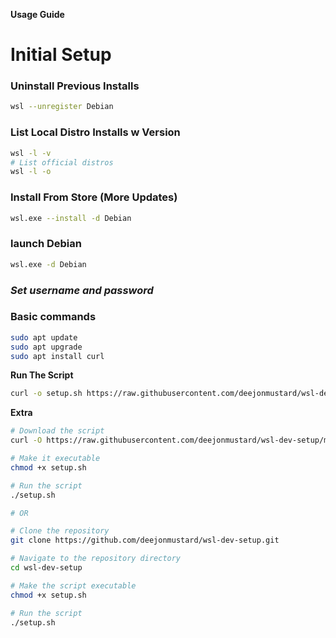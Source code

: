 **Usage Guide**
# Initial Setup

### **Uninstall Previous Installs**
```bash
wsl --unregister Debian
```

### **List Local Distro Installs w Version**
```bash
wsl -l -v
# List official distros 
wsl -l -o 
```

### **Install From Store (More Updates)**
```bash
wsl.exe --install -d Debian
```

### **launch Debian**
```bash
wsl.exe -d Debian
```

### *Set username and password*


### **Basic commands**

```bash
sudo apt update
sudo apt upgrade
sudo apt install curl
```

**Run The Script**
```bash
curl -o setup.sh https://raw.githubusercontent.com/deejonmustard/wsl-dev-setup/main/setup.sh && chmod +x setup.sh && ./setup.sh
```
**Extra**
```bash
# Download the script
curl -O https://raw.githubusercontent.com/deejonmustard/wsl-dev-setup/main/setup.sh

# Make it executable
chmod +x setup.sh

# Run the script
./setup.sh

# OR

# Clone the repository
git clone https://github.com/deejonmustard/wsl-dev-setup.git

# Navigate to the repository directory
cd wsl-dev-setup

# Make the script executable
chmod +x setup.sh

# Run the script
./setup.sh
```

